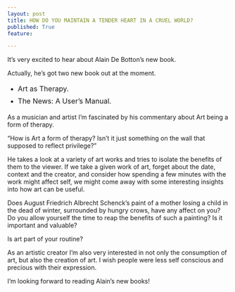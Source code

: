 ```yaml
---
layout: post
title: HOW DO YOU MAINTAIN A TENDER HEART IN A CRUEL WORLD?
published: True
feature: 

---
```


It’s very excited to hear about Alain De Botton’s new book.

Actually, he’s got two new book out at the moment.

*   <span style="line-height: 1.714285714; font-size: 1rem;">Art as Therapy.</span>
*   <span style="line-height: 1.714285714; font-size: 1rem;">The News: A User’s Manual.</span>

As a musician and artist I’m fascinated by his commentary about Art being a form of therapy.

“How is Art a form of therapy? Isn’t it just something on the wall that supposed to reflect privilege?”

He takes a look at a variety of art works and tries to isolate the benefits of them to the viewer. If we take a given work of art, forget about the date, context and the creator, and consider how spending a few minutes with the work might affect self, we might come away with some interesting insights into how art can be useful.

Does August Friedrich Albrecht Schenck’s paint of a mother losing a child in the dead of winter, surrounded by hungry crows, have any affect on you? Do you allow yourself the time to reap the benefits of such a painting? Is it important and valuable?

Is art part of your routine?

As an artistic creator I’m also very interested in not only the consumption of art, but also the creation of art. I wish people were less self conscious and precious with their expression.

I’m looking forward to reading Alain’s new books!
